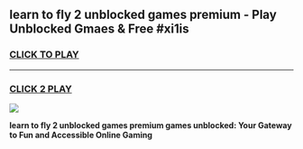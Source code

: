 
## learn to fly 2 unblocked games premium - Play Unblocked Gmaes & Free #xi1is
<h3>
<a href="https://news.freeplayer.one?title=learn_to_fly_2_unblocked_games_premium&ref=03M">CLICK TO PLAY</a></h3>
<hr>

<h3>
<a href="https://news.freeplayer.one?title=learn_to_fly_2_unblocked_games_premium&ref=03M">CLICK 2 PLAY</a>
  
</h3>

<a href="https://news.freeplayer.one?title=learn_to_fly_2_unblocked_games_premium&ref=03M"><img src="https://clearcache.store/games.png"></a>


**learn to fly 2 unblocked games premium games unblocked: Your Gateway to Fun and Accessible Online Gaming**
